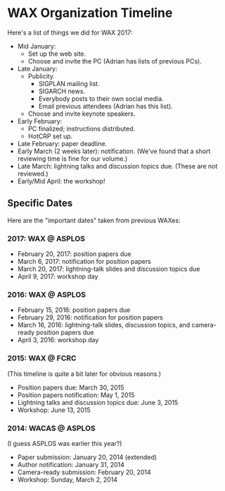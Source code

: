 WAX Organization Timeline
=========================

Here's a list of things we did for WAX 2017:

- Mid January:
    - Set up the web site.
    - Choose and invite the PC (Adrian has lists of previous PCs).
- Late January:
    - Publicity.
        - SIGPLAN mailing list.
        - SIGARCH news.
        - Everybody posts to their own social media.
        - Email previous attendees (Adrian has this list).
    - Choose and invite keynote speakers.
- Early February:
    - PC finalized; instructions distributed.
    - HotCRP set up.
- Late February: paper deadline.
- Early March (2 weeks later): notification. (We've found that a short reviewing time is fine for our volume.)
- Late March: lightning talks and discussion topics due. (These are not reviewed.)
- Early/Mid April: the workshop!


Specific Dates
--------------

Here are the "important dates" taken from previous WAXes:

### 2017: WAX @ ASPLOS

- February 20, 2017: position papers due
- March 6, 2017: notification for position papers
- March 20, 2017: lightning-talk slides and discussion topics due
- April 9, 2017: workshop day

### 2016: WAX @ ASPLOS

- February 15, 2016: position papers due
- February 29, 2016: notification for position papers
- March 16, 2016: lightning-talk slides, discussion topics, and camera-ready position papers due
- April 3, 2016: workshop day

### 2015: WAX @ FCRC

(This timeline is quite a bit later for obvious reasons.)

- Position papers due: March 30, 2015
- Position papers notification: May 1, 2015
- Lightning talks and discussion topics due: June 3, 2015
- Workshop: June 13, 2015

### 2014: WACAS @ ASPLOS

(I guess ASPLOS was earlier this year?)

- Paper submission: January 20, 2014 (extended)
- Author notification: January 31, 2014
- Camera-ready submission: February 20, 2014
- Workshop: Sunday, March 2, 2014
